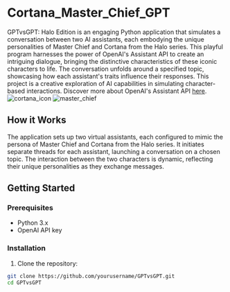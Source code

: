 # Cortana_Master_Chief_GPT

GPTvsGPT: Halo Edition is an engaging Python application that simulates a conversation between two AI assistants, each embodying the unique personalities of Master Chief and Cortana from the Halo series. This playful program harnesses the power of OpenAI's Assistant API to create an intriguing dialogue, bringing the distinctive characteristics of these iconic characters to life. The conversation unfolds around a specified topic, showcasing how each assistant's traits influence their responses. This project is a creative exploration of AI capabilities in simulating character-based interactions. Discover more about OpenAI's Assistant API [here](https://platform.openai.com/docs/assistants/overview).
![cortana_icon](https://github.com/Saffy127/Cortana_Master_Chief_GPT/assets/88598834/00020a41-311c-42e0-b08a-fac5d00a4b51)
![master_chief](https://github.com/Saffy127/Cortana_Master_Chief_GPT/assets/88598834/c881eb9f-5e2b-4601-bf28-2cba16426d36)

## How it Works

The application sets up two virtual assistants, each configured to mimic the persona of Master Chief and Cortana from the Halo series. It initiates separate threads for each assistant, launching a conversation on a chosen topic. The interaction between the two characters is dynamic, reflecting their unique personalities as they exchange messages.

## Getting Started

### Prerequisites

- Python 3.x
- OpenAI API key

### Installation

1. Clone the repository:

```bash
git clone https://github.com/yourusername/GPTvsGPT.git
cd GPTvsGPT

